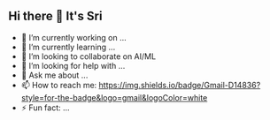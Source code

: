 ## Hi there 👋 It's Sri 


- 🔭 I’m currently working on ...
- 🌱 I’m currently learning ...
- 👯 I’m looking to collaborate on AI/ML 
- 🤔 I’m looking for help with ...
- 💬 Ask me about ...
- 📫 How to reach me:
  https://img.shields.io/badge/Gmail-D14836?style=for-the-badge&logo=gmail&logoColor=white
- ⚡ Fun fact: ...

